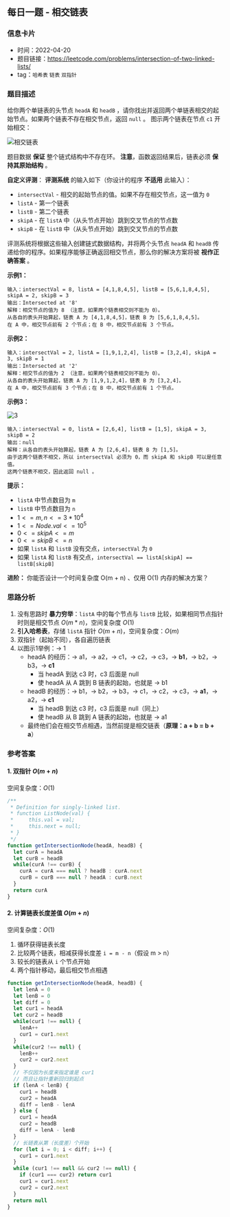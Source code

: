 ## 每日一题 - 相交链表

### 信息卡片

- 时间：2022-04-20
- 题目链接：https://leetcode.com/problems/intersection-of-two-linked-lists/
- tag：`哈希表` `链表` `双指针`

### 题目描述

给你两个单链表的头节点 `headA` 和 `headB` ，请你找出并返回两个单链表相交的起始节点。如果两个链表不存在相交节点，返回 `null` 。
图示两个链表在节点 `c1` 开始相交：

![相交链表](https://assets.leetcode-cn.com/aliyun-lc-upload/uploads/2018/12/14/160_statement.png)

题目数据 __保证__ 整个链式结构中不存在环。
__注意__，函数返回结果后，链表必须 __保持其原始结构__ 。

__自定义评测__：
__评测系统__ 的输入如下（你设计的程序 __不适用__ 此输入）：

- `intersectVal` - 相交的起始节点的值。如果不存在相交节点，这一值为 `0`
- `listA` - 第一个链表
- `listB` - 第二个链表
- `skipA` - 在 `listA` 中（从头节点开始）跳到交叉节点的节点数
- `skipB` - 在 `listB` 中（从头节点开始）跳到交叉节点的节点数

评测系统将根据这些输入创建链式数据结构，并将两个头节点 `headA` 和 `headB` 传递给你的程序。如果程序能够正确返回相交节点，那么你的解决方案将被 __视作正确答案__ 。

**示例1：**

```
输入：intersectVal = 8, listA = [4,1,8,4,5], listB = [5,6,1,8,4,5], skipA = 2, skipB = 3
输出：Intersected at '8'
解释：相交节点的值为 8 （注意，如果两个链表相交则不能为 0）。
从各自的表头开始算起，链表 A 为 [4,1,8,4,5]，链表 B 为 [5,6,1,8,4,5]。
在 A 中，相交节点前有 2 个节点；在 B 中，相交节点前有 3 个节点。
```

**示例2：**

```
输入：intersectVal = 2, listA = [1,9,1,2,4], listB = [3,2,4], skipA = 3, skipB = 1
输出：Intersected at '2'
解释：相交节点的值为 2 （注意，如果两个链表相交则不能为 0）。
从各自的表头开始算起，链表 A 为 [1,9,1,2,4]，链表 B 为 [3,2,4]。
在 A 中，相交节点前有 3 个节点；在 B 中，相交节点前有 1 个节点。
```

**示例3：**

![3](https://assets.leetcode-cn.com/aliyun-lc-upload/uploads/2018/12/14/160_example_3.png)

```
输入：intersectVal = 0, listA = [2,6,4], listB = [1,5], skipA = 3, skipB = 2
输出：null
解释：从各自的表头开始算起，链表 A 为 [2,6,4]，链表 B 为 [1,5]。
由于这两个链表不相交，所以 intersectVal 必须为 0，而 skipA 和 skipB 可以是任意值。
这两个链表不相交，因此返回 null 。
```

**提示：**

- `listA` 中节点数目为 `m`
- `listB` 中节点数目为 `n`
- $1 <= m, n <= 3 * 10^4$
- $1 <= Node.val <= 10^5$
- $0 <= skipA <= m$
- $0 <= skipB <= n$
- 如果 `listA` 和 `listB` 没有交点，`intersectVal` 为 `0`
- 如果 `listA` 和 `listB` 有交点，`intersectVal == listA[skipA] == listB[skipB]`

**进阶：** 你能否设计一个时间复杂度 O(m + n) 、仅用 O(1) 内存的解决方案？

### 思路分析

1. 没有思路时 __暴力穷举__：`listA` 中的每个节点与 `listB` 比较，如果相同节点指针时则是相交节点 $O(m * n)$，空间复杂度 $O(1)$
2. __引入哈希表__，存储 `listA` 指针 $O(m + n)$，空间复杂度：$O(m)$
3. 双指针（起始不同），各自遍历链表
4. 以图示1举例：→ 1
    - headA 的经历：→ a1，→ a2，→ c1，→ c2，→ c3，→ __b1__，→ b2，→ b3，→ __c1__
       + 当 headA 到达 c3 时，c3 后面是 null
       + 使 headA 从 A 跳到 B 链表的起始，也就是 → b1
    - headB 的经历：→ b1，→ b2，→ b3，→ c1，→ c2，→ c3，→ __a1__，→ a2，→ __c1__
       + 当 headB 到达 c3 时，c3 后面是 null（同上）
       + 使 headB 从 B 跳到 A 链表的起始，也就是 → a1
    - 最终他们会在相交节点相遇，当然前提是相交链表（__原理：a + b = b + a__）

### 参考答案

#### 1. 双指针 $O(m + n)$

空间复杂度：$O(1)$

```javascript {.line-numbers}
/**
 * Definition for singly-linked list.
 * function ListNode(val) {
 *     this.val = val;
 *     this.next = null;
 * }
 */
function getIntersectionNode(headA, headB) {
  let curA = headA
  let curB = headB
  while(curA !== curB) {
    curA = curA === null ? headB : curA.next
    curB = curB === null ? headA : curB.next
  }
  return curA
}
```

#### 2. 计算链表长度差值 $O(m + n)$

空间复杂度：$O(1)$

1. 循环获得链表长度
2. 比较两个链表，相减获得长度差 `i = m - n`（假设 m > n）
3. 较长的链表从 `i` 个节点开始
4. 两个指针移动，最后相交节点相遇

```javascript {.line-numbers}
function getIntersectionNode(headA, headB) {
  let lenA = 0
  let lenB = 0
  let diff = 0
  let cur1 = headA
  let cur2 = headB
  while(cur1 !== null) {
    lenA++
    cur1 = cur1.next
  }
  while(cur2 !== null) {
    lenB++
    cur2 = cur2.next 
  }
  // 不仅因为长度来指定谁是 cur1
  // 而且让指针重新回归到起点
  if (lenA < lenB) {
    cur1 = headB
    cur2 = headA
    diff = lenB - lenA
  } else {
    cur1 = headA
    cur2 = headB
    diff = lenA - lenB
  }
  // 长链表从第（长度差）个开始
  for (let i = 0; i < diff; i++) {
    cur1 = cur1.next
  }
  while (cur1 !== null && cur2 !== null) {
    if (cur1 === cur2) return cur1
    cur1 = cur1.next
    cur2 = cur2.next
  }
  return null
}
```